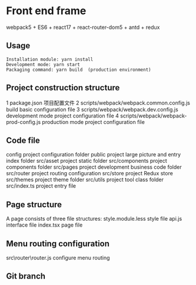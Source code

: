 # Front end frame

webpack5 + ES6 + react17 + react-router-dom5 + antd + redux

## Usage

    Installation module: yarn install
    Development mode: yarn start
    Packaging command: yarn build  (production environment)

## Project construction structure

1 package.json 项目配置文件
2 scripts/webpack/webpack.common.config.js     build basic configuration file
3 scripts/webpack/webpack.dev.config.js    development mode project configuration file
4 scripts/webpack/webpack-prod-config.js   production mode project configuration file
<!-- 5 webpack.dll.conf.js     third-party libraries separately  -->

## Code file

config      project configuration folder
public      project large picture and entry index folder
src/asset   project static folder
src/components      project components folder
src/pages           project development business code folder
src/router          project routing configuration
src/store           project Redux store
src/themes          project theme folder
src/utils           project tool class folder
src/index.ts        project entry file

## Page structure

A page consists of three file structures:
style.module.less       style file
api.js                  interface file
index.tsx               page file

## Menu routing configuration

src\router\router.js    configure menu routing

## Git branch


